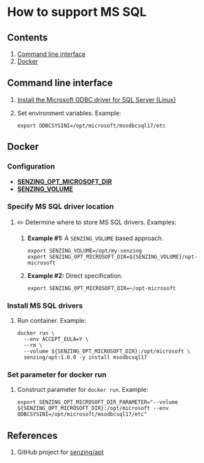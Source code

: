 # How to support MS SQL

## Contents

1. [Command line interface](#command-line-interface)
1. [Docker](#docker)

## Command line interface

1. [Install the Microsoft ODBC driver for SQL Server (Linux)](https://docs.microsoft.com/en-us/sql/connect/odbc/linux-mac/installing-the-microsoft-odbc-driver-for-sql-server)

1. Set environment variables.
   Example:

   ```console
   export ODBCSYSINI=/opt/microsoft/msodbcsql17/etc
   ```

## Docker

### Configuration

- **[SENZING_OPT_MICROSOFT_DIR](https://github.com/senzing-garage/knowledge-base/blob/main/lists/environment-variables.md#senzing_opt_microsoft_dir)**
- **[SENZING_VOLUME](https://github.com/senzing-garage/knowledge-base/blob/main/lists/environment-variables.md#senzing_volume)**

### Specify MS SQL driver location

1. :pencil2: Determine where to store MS SQL drivers.
   Examples:

   1. **Example #1:** A `SENZING_VOLUME` based approach.

      ```console
      export SENZING_VOLUME=/opt/my-senzing
      export SENZING_OPT_MICROSOFT_DIR=${SENZING_VOLUME}/opt-microsoft
      ```

   1. **Example #2:** Direct specification.

      ```console
      export SENZING_OPT_MICROSOFT_DIR=~/opt-microsoft
      ```

### Install MS SQL drivers

1. Run container.
   Example:

   ```console
   docker run \
     --env ACCEPT_EULA=Y \
     --rm \
     --volume ${SENZING_OPT_MICROSOFT_DIR}:/opt/microsoft \
     senzing/apt:1.0.0 -y install msodbcsql17
   ```

### Set parameter for docker run

1. Construct parameter for `docker run`.
   Example:

   ```console
   export SENZING_OPT_MICROSOFT_DIR_PARAMETER="--volume ${SENZING_OPT_MICROSOFT_DIR}:/opt/microsoft --env ODBCSYSINI=/opt/microsoft/msodbcsql17/etc"
   ```

## References

1. GitHub project for [senzing/apt](https://github.com/senzing-garage/docker-apt)
